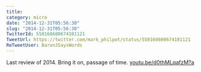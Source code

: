 ```yaml
---
title: 
category: micro
date: "2014-12-31T05:56:30"
slug: "2014-12-31T05:56:30"
TwitterId: 550168600674181121
TweetUrl: https://twitter.com/mark_philpot/status/550168600674181121
ReTweetUser: BaronJSaysWords
---
```


<i class="fa fa-retweet" aria-hidden="true"></i> Last review of 2014.
Bring it on, passage of time. [youtu.be/d0thMLqafzM?a](http://youtu.be/d0thMLqafzM?a)